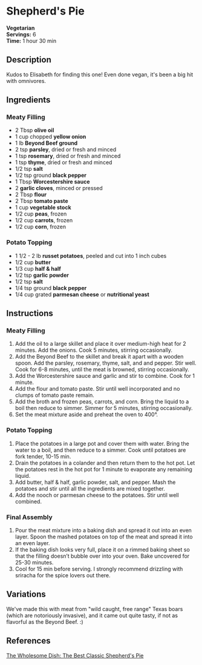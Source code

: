 # Shepherd's Pie

**Vegetarian**  
**Servings:** 6  
**Time:** 1 hour 30 min

## Description

Kudos to Elisabeth for finding this one! Even done vegan, it's been a big hit with omnivores.

## Ingredients

### Meaty Filling

- 2 Tbsp **olive oil**
- 1 cup chopped **yellow onion**
- 1 lb **Beyond Beef ground**
- 2 tsp **parsley**, dried or fresh and minced
- 1 tsp **rosemary**, dried or fresh and minced
- 1 tsp **thyme**, dried or fresh and minced
- 1/2 tsp **salt**
- 1/2 tsp ground **black pepper**
- 1 Tbsp **Worcestershire sauce**
- 2 **garlic cloves**, minced or pressed
- 2 Tbsp **flour**
- 2 Tbsp **tomato paste**
- 1 cup **vegetable stock**
- 1/2 cup **peas**, frozen
- 1/2 cup **carrots**, frozen
- 1/2 cup **corn**, frozen

### Potato Topping

- 1 1/2 - 2 lb **russet potatoes**, peeled and cut into 1 inch cubes
- 1/2 cup **butter**
- 1/3 cup **half & half**
- 1/2 tsp **garlic powder**
- 1/2 tsp **salt**
- 1/4 tsp ground **black pepper**
- 1/4 cup grated **parmesan cheese** or **nutritional yeast**

## Instructions

### Meaty Filling

1. Add the oil to a large skillet and place it over medium-high heat for 2 minutes. Add the onions. Cook 5 minutes, stirring occasionally.
2. Add the Beyond Beef to the skillet and break it apart with a wooden spoon. Add the parsley, rosemary, thyme, salt, and and pepper. Stir well. Cook for 6-8 minutes, until the meat is browned, stirring occasionally.
3. Add the Worcestershire sauce and garlic and stir to combine. Cook for 1 minute.
4. Add the flour and tomato paste. Stir until well incorporated and no clumps of tomato paste remain.
5. Add the broth and frozen peas, carrots, and corn. Bring the liquid to a boil then reduce to simmer. Simmer for 5 minutes, stirring occasionally.
6. Set the meat mixture aside and preheat the oven to 400°.

### Potato Topping

1. Place the potatoes in a large pot and cover them with water. Bring the water to a boil, and then reduce to a simmer. Cook until potatoes are fork tender, 10-15 min.
2. Drain the potatoes in a colander and then return them to the hot pot. Let the potatoes rest in the hot pot for 1 minute to evaporate any remaining liquid.
3. Add butter, half & half, garlic powder, salt, and pepper. Mash the potatoes and stir until all the ingredients are mixed together.
4. Add the nooch or parmesan cheese to the potatoes. Stir until well combined.

### Final Assembly

1. Pour the meat mixture into a baking dish and spread it out into an even layer. Spoon the mashed potatoes on top of the meat and spread it into an even layer.
2. If the baking dish looks very full, place it on a rimmed baking sheet so that the filling doesn’t bubble over into your oven. Bake uncovered for 25-30 minutes. 
3. Cool for 15 min before serving. I strongly recommend drizzling with sriracha for the spice lovers out there.

## Variations

We've made this with meat from "wild caught, free range" Texas boars (which are notoriously invasive), and it came out quite tasty, if not as flavorful as the Beyond Beef. :)

## References

[The Wholesome Dish: The Best Classic Shepherd's Pie](https://www.thewholesomedish.com/the-best-classic-shepherds-pie/)

